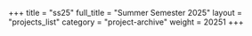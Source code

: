 +++
title = "ss25"
full_title = "Summer Semester 2025"
layout = "projects_list"
category = "project-archive"
weight = 20251
+++
